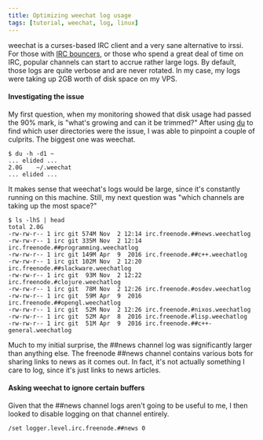 ```yaml
---
title: Optimizing weechat log usage
tags: [tutorial, weechat, log, linux]
---
```


weechat is a curses-based IRC client and a very sane alternative to irssi. For
those with [IRC bouncers](https://en.wikipedia.org/wiki/BNC_%28software%29), or
those who spend a great deal of time on IRC, popular channels can start to
accrue rather large logs. By default, those logs are quite verbose and are never
rotated. In my case, my logs were taking up 2GB worth of disk space on my VPS.

#### Investigating the issue
My first question, when my monitoring showed that disk usage had passed the 90%
mark, is "what's growing and can it be trimmed?" After using
[du](https://linux.die.net/man/1/du) to find which user directories were the
issue, I was able to pinpoint a couple of culprits. The biggest one was weechat.
```text
$ du -h -d1 ~
... elided ...
2.0G    ~/.weechat
... elided ...
```

It makes sense that weechat's logs would be large, since it's constantly running
on this machine. Still, my next question was "which channels are taking up the
most space?"

```text
$ ls -lhS | head
total 2.0G
-rw-rw-r-- 1 irc git 574M Nov  2 12:14 irc.freenode.##news.weechatlog
-rw-rw-r-- 1 irc git 335M Nov  2 12:14 irc.freenode.##programming.weechatlog
-rw-rw-r-- 1 irc git 149M Apr  9  2016 irc.freenode.##c++.weechatlog
-rw-rw-r-- 1 irc git 102M Nov  2 12:20 irc.freenode.##slackware.weechatlog
-rw-rw-r-- 1 irc git  93M Nov  2 12:22 irc.freenode.#clojure.weechatlog
-rw-rw-r-- 1 irc git  78M Nov  2 12:26 irc.freenode.#osdev.weechatlog
-rw-rw-r-- 1 irc git  59M Apr  9  2016 irc.freenode.##opengl.weechatlog
-rw-rw-r-- 1 irc git  52M Nov  2 12:26 irc.freenode.#nixos.weechatlog
-rw-rw-r-- 1 irc git  52M Apr  8  2016 irc.freenode.#lisp.weechatlog
-rw-rw-r-- 1 irc git  51M Apr  9  2016 irc.freenode.##c++-general.weechatlog
```

Much to my initial surprise, the ##news channel log was significantly larger
than anything else. The freenode ##news channel contains various bots for
sharing links to news as it comes out. In fact, it's not actually something I
care to log, since it's just links to news articles.

#### Asking weechat to ignore certain buffers
Given that the ##news channel logs aren't going to be useful to me, I then
looked to disable logging on that channel entirely.

```bash
/set logger.level.irc.freenode.##news 0
```
